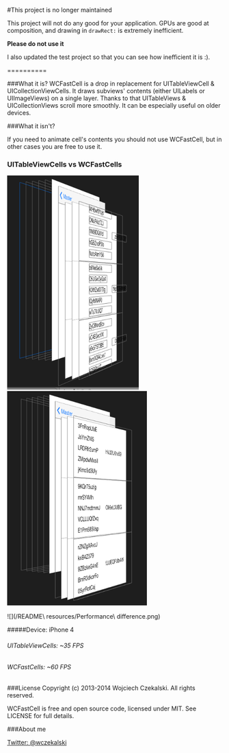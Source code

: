 #This project is no longer maintained

This project will not do any good for your application. GPUs are good at composition, and drawing in `drawRect:` is extremely inefficient.

**Please do not use it**

I also updated the test project so that you can see how inefficient it is :).

==========


###What it is?
WCFastCell is a drop in replacement for UITableViewCell & UICollectionViewCells. It draws subviews' contents (either UILabels or UIImageViews) on a single layer. Thanks to that UITableViews & UICollectionViews scroll more smoothly. It can be especially useful on older devices.

###What it isn't?

If you need to animate cell's contents you should not use WCFastCell, but in other cases you are free to use it.


### UITableViewCells vs WCFastCells
<img src="/README%20resources/UITableViewCell.tiff" height="500px">
<img src="/README%20resources/WCFastCell.png" height="500px">

![](/README\ resources/Performance\ difference.png)

#####Device: iPhone 4
###### UITableViewCells: ~35 FPS
###### WCFastCells: ~60 FPS

###License
Copyright (c) 2013-2014 Wojciech Czekalski. All rights reserved.

WCFastCell is free and open source code, licensed under MIT. See LICENSE for full details.

###About me

[Twitter: @wczekalski](http://twitter.com/wczekalski)
